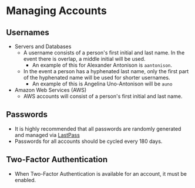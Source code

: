 # Managing Accounts

## Usernames

* Servers and Databases
  * A username consists of a person's first initial and last name.  In the event there is overlap, a middle initial will be used.
    * An example of this for Alexander Antonison is `aantonison`.
  * In the event a person has a hyphenated last name, only the first part of the hyphenated name will be used for shorter usernames.
    * An example of this is Angelina Uno-Antonison will be `auno`
* Amazon Web Services (AWS)
  * AWS accounts will consist of a person's first initial and last name. 

## Passwords

* It is highly recommended that all passwords are randomly generated and managed via [LastPass](https://www.lastpass.com/)
* Passwords for all accounts should be cycled every 180 days.

## Two-Factor Authentication

* When Two-Factor Authentication is available for an account, it must be enabled.
